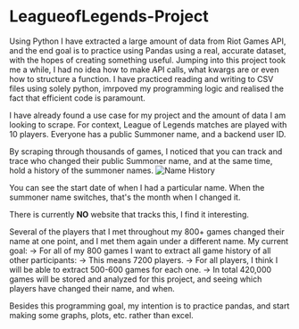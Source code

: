 # LeagueofLegends-Project
Using Python I have extracted a large amount of data from Riot Games API, and the end goal is to practice using Pandas using a real, accurate dataset, with the hopes of creating something useful.
Jumping into this project took me a while, I had no idea how to make API calls, what kwargs are or even how to structure a function.
I have practiced reading and writing to CSV files using solely python, imrpoved my programming logic and realised the fact that efficient code is paramount.

I have already found a use case for my project and the amount of data I am looking to scrape.
For context, League of Legends matches are played with 10 players. Everyone has a public Summoner name, and a backend user ID. 

By scraping through thousands of games, I noticed that you can track and trace who changed their public Summoner name, and at the same time, hold a history of the summoner names.
![Name History](https://user-images.githubusercontent.com/16565764/170566385-819283a2-ff94-4693-827c-b1344e868b6f.png)

You can see the start date of when I had a particular name. When the summoner name switches, that's the month when I changed it.

There is currently **NO** website that tracks this, I find it interesting. 

Several of the players that I met throughout my 800+ games changed their name at one point, and I met them again under a different name. 
My current goal:
-> For all of my 800 games I want to extract all game history of all other participants:
  -> This means 7200 players.
  -> For all players, I think I will be able to extract 500-600 games for each one.
  -> In total 420,000 games will be stored and analyzed for this project, and seeing which players have changed their name, and when.
  
Besides this programming goal, my intention is to practice pandas, and start making some graphs, plots, etc. rather than excel.
